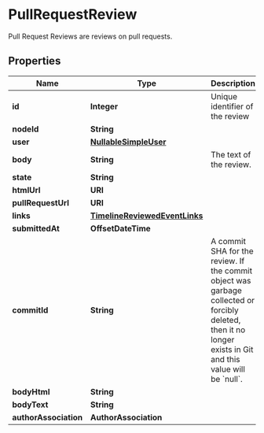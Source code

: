 

# PullRequestReview

Pull Request Reviews are reviews on pull requests.

## Properties

| Name | Type | Description | Notes |
|------------ | ------------- | ------------- | -------------|
|**id** | **Integer** | Unique identifier of the review |  |
|**nodeId** | **String** |  |  |
|**user** | [**NullableSimpleUser**](NullableSimpleUser.md) |  |  |
|**body** | **String** | The text of the review. |  |
|**state** | **String** |  |  |
|**htmlUrl** | **URI** |  |  |
|**pullRequestUrl** | **URI** |  |  |
|**links** | [**TimelineReviewedEventLinks**](TimelineReviewedEventLinks.md) |  |  |
|**submittedAt** | **OffsetDateTime** |  |  [optional] |
|**commitId** | **String** | A commit SHA for the review. If the commit object was garbage collected or forcibly deleted, then it no longer exists in Git and this value will be &#x60;null&#x60;. |  |
|**bodyHtml** | **String** |  |  [optional] |
|**bodyText** | **String** |  |  [optional] |
|**authorAssociation** | **AuthorAssociation** |  |  |



